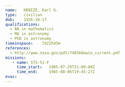 ```yaml
---
name:	HENIZE, Karl G.
type:	civilian
dob:	1926-10-17
qualifications:
  - BA in mathematics
  - MA in astronomy
  - PhD in astronomy
timeinspace:	7d22h45m
references:
  - http://www.nasa.gov/pdf/740566main_current.pdf
missions:
   - name: STS-51-F
     time_start:   1985-07-29T21:00:00Z
     time_end:     1985-08-06T19:45:27Z
evas:
---
```

